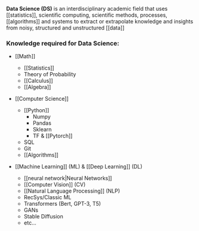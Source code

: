 **Data Science (DS)** is an interdisciplinary academic field that uses [[statistics]], scientific computing, scientific methods, processes, [[algorithms]] and systems to extract or extrapolate knowledge and insights from noisy, structured and unstructured [[data]]

### Knowledge required for Data Science:

* [[Math]]
	* [[Statistics]]
	* Theory of Probability
	* [[Calculus]]
	* [[Algebra]]

* [[Computer Science]]
	* [[Python]]
		* Numpy
		* Pandas
		* Sklearn
		* TF & [[Pytorch]]
	* SQL
	* Git
	* [[Algorithms]]

* [[Machine Learning]] (ML) & [[Deep Learning]] (DL)
	* [[neural network|Neural Networks]]
	* [[Computer Vision]] (CV)
	* [[Natural Language Processing]] (NLP)
	* RecSys/Classic ML
	* Transformers (Bert, GPT-3, T5)
	* GANs
	* Stable Diffusion
	* etc...